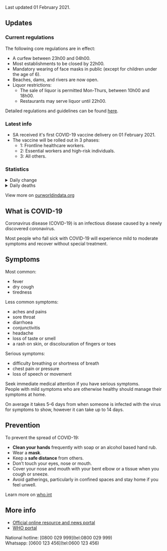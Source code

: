 Last updated 01 February 2021.

## Updates

### Current regulations

The following core regulations are in effect:

- A curfew between 23h00 and 04h00.
- Most establishments to be closed by 22h00.
- Mandatory wearing of face masks in public (except for children under the age of 6).
- Beaches, dams, and rivers are now open.
- Liquor restrictions:
  - The sale of liquor is permitted Mon-Thurs, between 10h00 and 18h00.
  - Restaurants may serve liquor until 22h00.

Detailed regulations and guidelines can be found [here](https://www.gov.za/covid-19/resources/regulations-and-guidelines-coronavirus-covid-19#regulations).

### Latest info

- SA received it's first COVID-19 vaccine delivery on 01 February 2021.
- The vaccine will be rolled out in 3 phases:
  - 1: Frontline healthcare workers.
  - 2: Essential workers and high-risk individuals.
  - 3: All others.

### Statistics 
<details>
  <summary>Daily change</summary>

  <iframe src="https://ourworldindata.org/coronavirus-data-explorer?zoomToSelection=true&amp;time=2020-01-03..latest&amp;country=~ZAF&amp;region=World&amp;casesMetric=true&amp;interval=smoothed&amp;hideControls=true&amp;smoothing=7&amp;pickerMetric=total_cases&amp;pickerSort=desc" loading="lazy" style="width: 100%; height: 500px; border: 0px none;"></iframe>
</details>

<details>
  <summary>Daily deaths</summary>

  <iframe src="https://ourworldindata.org/grapher/daily-covid-deaths-7-day?tab=chart&time=earliest..latest&country=~ZAF" loading="lazy" style="width: 100%; height: 500px; border: 0px none;"></iframe>
</details>

View more on [ourworldindata.org](https://ourworldindata.org/coronavirus/country/south-africa?country=~ZAF)

## What is COVID-19
Coronavirus disease (COVID-19) is an infectious disease caused by a newly discovered coronavirus.

Most people who fall sick with COVID-19 will experience mild to moderate symptoms and recover without special treatment.

## Symptoms

Most common:

- fever
- dry cough
- tiredness

Less common symptoms:

- aches and pains
- sore throat
- diarrhoea
- conjunctivitis
- headache
- loss of taste or smell
- a rash on skin, or discolouration of fingers or toes

Serious symptoms:

- difficulty breathing or shortness of breath
- chest pain or pressure
- loss of speech or movement

Seek immediate medical attention if you have serious symptoms.  
People with mild symptoms who are otherwise healthy should manage their symptoms at home.

On average it takes 5–6 days from when someone is infected with the virus for symptoms to show, however it can take up to 14 days.

## Prevention

To prevent the spread of COVID-19:

- **Clean your hands** frequently with soap or an alcohol based hand rub.
- Wear a **mask**.
- Keep a **safe distance** from others.
- Don’t touch your eyes, nose or mouth.
- Cover your nose and mouth with your bent elbow or a tissue when you cough or sneeze.
- Avoid gatherings, particularly in confined spaces and stay home if you feel unwell.

Learn more on [who.int](https://www.who.int/emergencies/diseases/novel-coronavirus-2019/advice-for-public)

## More info

- [Official online resource and news portal](https://sacoronavirus.co.za/)
- [WHO portal](https://www.who.int/emergencies/diseases/novel-coronavirus-2019)

National hotline: [0800 029 999](tel:0800 029 999)  
Whatsapp: [0600 123 456](tel:0600 123 456)
